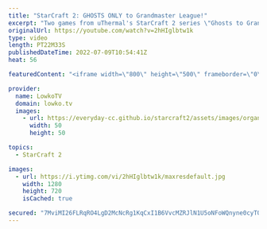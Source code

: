 ```yaml
---
title: "StarCraft 2: GHOSTS ONLY to Grandmaster League!"
excerpt: "Two games from uThermal's StarCraft 2 series \"Ghosts to Grandmaster\". The rules for this SC2 challenge are simple. Only Ghosts as attacking units until Grandmaster League.  Ghost to Grandmasters: https://www.youtube.com/playlist?list=PLhaCXeA_nfD0WplNJSlqY3q_qTP9-dMfY  Support my work on Patreon: https://www.patreon.com/lowkotv"
originalUrl: https://youtube.com/watch?v=2hHIglbtw1k
type: video
length: PT22M33S
publishedDateTime: 2022-07-09T10:54:41Z
heat: 56

featuredContent: "<iframe width=\"800\" height=\"500\" frameborder=\"0\" src=\"https://www.youtube.com/embed/2hHIglbtw1k\" allow=\"accelerometer; autoplay; encrypted-media; gyroscope; picture-in-picture\" allowfullscreen></iframe>"

provider:
  name: LowkoTV
  domain: lowko.tv
  images:
    - url: https://everyday-cc.github.io/starcraft2/assets/images/organizations/lowko.tv-50x50.jpg
      width: 50
      height: 50

topics:
  - StarCraft 2

images:
  - url: https://i.ytimg.com/vi/2hHIglbtw1k/maxresdefault.jpg
    width: 1280
    height: 720
    isCached: true

secured: "7MviMI26FLRqRO4LgD2McNcRg1KqCxI1B6VvcMZRJlN1U5oNFoWQnyne0cyTOPVSEzVt/m5/ata/yMamAuml5emnltePT4e86d567BAkcBTebg6/AhUYLmI+KlPnMjIukfGxa7sV48vbs9QlLWP8XHBciT2K+gG8u1PDmEWBOWCzL1XS12578KxRrrLadr1hW7Q8QJ1sq120dHZ/ck1UXb67l8Dnaqf0aiAqUxGtElGbgmX4ttHYcMLpZ4eo9ILvP4zML6Kj8Q/Gs7zcgiqfL7i7eqXfY0Z6J3KjC8HICk6h2FYOJFga1Wm7Qt/cyRse49vk2X5CYyN/CEmsZVLoV1+W2KciWrBguG12Wl2deemYrHNX/k07nfGXMcGt0pB2l3lVsH7NKvX6ub+Ed/qjCccB+tZOrjRm7mketMv0I+4Ca1QeBiepuQp/q3yIUnKo;2/6+UY14+twVo7Llieo6Aw=="
---
```


